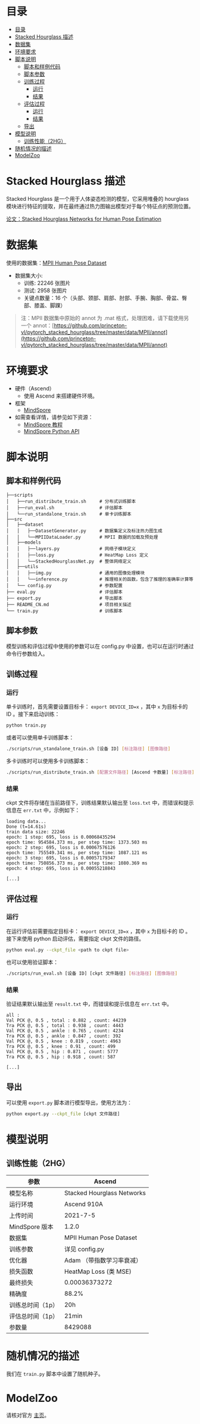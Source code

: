 # 目录

<!-- TOC -->

- [目录](#目录)
- [Stacked Hourglass 描述](#stacked-hourglass-描述)
- [数据集](#数据集)
- [环境要求](#环境要求)
- [脚本说明](#脚本说明)
    - [脚本和样例代码](#脚本和样例代码)
    - [脚本参数](#脚本参数)
    - [训练过程](#训练过程)
        - [运行](#运行)
        - [结果](#结果)
    - [评估过程](#评估过程)
        - [运行](#运行-1)
        - [结果](#结果-1)
    - [导出](#导出)
- [模型说明](#模型说明)
    - [训练性能（2HG）](#训练性能2hg)
- [随机情况的描述](#随机情况的描述)
- [ModelZoo](#modelzoo)

<!-- /TOC -->

# Stacked Hourglass 描述

Stacked Hourglass 是一个用于人体姿态检测的模型，它采用堆叠的 hourglass 模块进行特征的提取，并在最终通过热力图输出模型对于每个特征点的预测位置。

[论文：Stacked Hourglass Networks for Human Pose Estimation](https://arxiv.org/abs/1603.06937v2)

# 数据集

使用的数据集：[MPII Human Pose Dataset](http://human-pose.mpi-inf.mpg.de/)

- 数据集大小:
    - 训练: 22246 张图片
    - 测试: 2958 张图片
    - 关键点数量：16 个（头部、颈部、肩部、肘部、手腕、胸部、骨盆、臀部、膝盖、脚踝）

> 注：MPII 数据集中原始的 annot 为 .mat 格式，处理困难，请下载使用另一个 annot：[https://github.com/princeton-vl/pytorch_stacked_hourglass/tree/master/data/MPII/annot](https://github.com/princeton-vl/pytorch_stacked_hourglass/tree/master/data/MPII/annot)

# 环境要求

- 硬件（Ascend）
    - 使用 Ascend 来搭建硬件环境。
- 框架
    - [MindSpore](https://www.mindspore.cn/install)
- 如需查看详情，请参见如下资源：
    - [MindSpore 教程](https://www.mindspore.cn/tutorial/training/zh-CN/master/index.html)
    - [MindSpore Python API](https://www.mindspore.cn/doc/api_python/zh-CN/master/index.html)

# 脚本说明

## 脚本和样例代码

```text
├──scripts
│   ├──run_distribute_train.sh     # 分布式训练脚本
│   ├──run_eval.sh                 # 评估脚本
│   └──run_standalone_train.sh     # 单卡训练脚本
├──src
│   ├──dataset
│   │   ├──DatasetGenerator.py     # 数据集定义及标注热力图生成
│   │   └──MPIIDataLoader.py       # MPII 数据的加载及预处理
│   ├──models
│   │   ├──layers.py               # 网络子模块定义
│   │   ├──loss.py                 # HeatMap Loss 定义
│   │   └──StackedHourglassNet.py  # 整体网络定义
│   ├──utils
│   │   ├──img.py                  # 通用的图像处理模块
│   │   └──inference.py            # 推理相关的函数，包含了推理的准确率计算等
│   └── config.py                  # 参数配置
├── eval.py                        # 评估脚本
├── export.py                      # 导出脚本
├── README_CN.md                   # 项目相关描述
└── train.py                       # 训练脚本
```

## 脚本参数

模型训练和评估过程中使用的参数可以在 config.py 中设置，也可以在运行时通过命令行参数给入。

## 训练过程

### 运行

单卡训练时，首先需要设置目标卡： `export DEVICE_ID=x` ，其中 `x` 为目标卡的 ID 。接下来启动训练：

```sh
python train.py
```

或者可以使用单卡训练脚本：

```sh
./scripts/run_standalone_train.sh [设备 ID] [标注路径] [图像路径]
```

多卡训练时可以使用多卡训练脚本：

```sh
./scripts/run_distribute_train.sh [配置文件路径] [Ascend 卡数量] [标注路径] [图像路径]
```

### 结果

ckpt 文件将存储在当前路径下，训练结果默认输出至 `loss.txt` 中，而错误和提示信息在 `err.txt` 中，示例如下：

```text
loading data...
Done (t=14.61s)
train data size: 22246
epoch: 1 step: 695, loss is 0.00068435294
epoch time: 954584.373 ms, per step time: 1373.503 ms
epoch: 2 step: 695, loss is 0.00067576126
epoch time: 755549.341 ms, per step time: 1087.121 ms
epoch: 3 step: 695, loss is 0.00057179347
epoch time: 750856.373 ms, per step time: 1080.369 ms
epoch: 4 step: 695, loss is 0.00055218843

[...]
```

## 评估过程

### 运行

在运行评估前需要指定目标卡： `export DEVICE_ID=x` ，其中 `x` 为目标卡的 ID 。接下来使用 python 启动评估，需要指定 ckpt 文件的路径。

```sh
python eval.py --ckpt_file <path to ckpt file>
```

也可以使用验证脚本：

```sh
./scripts/run_eval.sh [设备 ID] [ckpt 文件路径] [标注路径] [图像路径]
```

### 结果

验证结果默认输出至 `result.txt` 中，而错误和提示信息在 `err.txt` 中。

```text
all :
Val PCK @, 0.5 , total : 0.882 , count: 44239
Tra PCK @, 0.5 , total : 0.938 , count: 4443
Val PCK @, 0.5 , ankle : 0.765 , count: 4234
Tra PCK @, 0.5 , ankle : 0.847 , count: 392
Val PCK @, 0.5 , knee : 0.819 , count: 4963
Tra PCK @, 0.5 , knee : 0.91 , count: 499
Val PCK @, 0.5 , hip : 0.871 , count: 5777
Tra PCK @, 0.5 , hip : 0.918 , count: 587

[...]
```

## 导出

可以使用 `export.py` 脚本进行模型导出，使用方法为：

```sh
python export.py --ckpt_file [ckpt 文件路径]
```

# 模型说明

## 训练性能（2HG）

| 参数             | Ascend                     |
| ---------------- | -------------------------- |
| 模型名称         | Stacked Hourglass Networks |
| 运行环境         | Ascend 910A                |
| 上传时间         | 2021-7-5                   |
| MindSpore 版本   | 1.2.0                      |
| 数据集           | MPII Human Pose Dataset    |
| 训练参数         | 详见 config.py             |
| 优化器           | Adam （带指数学习率衰减）  |
| 损失函数         | HeatMap Loss (类 MSE)      |
| 最终损失         | 0.00036373272              |
| 精确度           | 88.2%                      |
| 训练总时间（1p） | 20h                        |
| 评估总时间（1p） | 21min                      |
| 参数量           | 8429088                    |

# 随机情况的描述

我们在 `train.py` 脚本中设置了随机种子。

# ModelZoo

请核对官方 [主页](https://gitee.com/mindspore/mindspore/tree/master/model_zoo)。